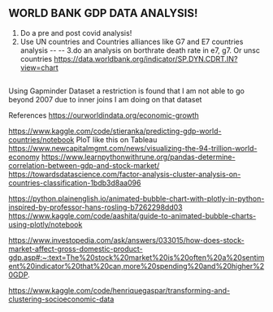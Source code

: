 ## WORLD BANK GDP DATA ANALYSIS!

1. Do a pre and post covid analysis!
2. Use UN countries and Countries alliances like G7 and E7 countries analysis
--
--
3.do an analysis on borthrate death rate in e7, g7. Or unsc countries
https://data.worldbank.org/indicator/SP.DYN.CDRT.IN?view=chart



## 
Using Gapminder Dataset a restriction is found that I am not able to go beyond 2007 due to inner joins I am doing on that dataset




References
https://ourworldindata.org/economic-growth

https://www.kaggle.com/code/stieranka/predicting-gdp-world-countries/notebook
PloT like this on Tableau
https://www.newcapitalmgmt.com/news/visualizing-the-94-trillion-world-economy
https://www.learnpythonwithrune.org/pandas-determine-correlation-between-gdp-and-stock-market/
https://towardsdatascience.com/factor-analysis-cluster-analysis-on-countries-classification-1bdb3d8aa096

https://python.plainenglish.io/animated-bubble-chart-with-plotly-in-python-inspired-by-professor-hans-rosling-b7262298dd03
https://www.kaggle.com/code/aashita/guide-to-animated-bubble-charts-using-plotly/notebook

https://www.investopedia.com/ask/answers/033015/how-does-stock-market-affect-gross-domestic-product-gdp.asp#:~:text=The%20stock%20market%20is%20often%20a%20sentiment%20indicator%20that%20can,more%20spending%20and%20higher%20GDP.

https://www.kaggle.com/code/henriquegaspar/transforming-and-clustering-socioeconomic-data
